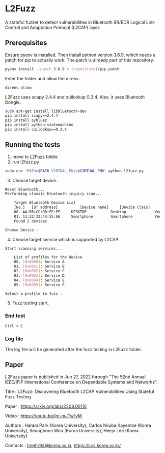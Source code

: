 # L2Fuzz

A stateful fuzzer to detect vulnerabilities in Bluetooth BR/EDR Logical Link Control and Adaptation Protocol (L2CAP) layer.

## Prerequisites

Ensure pyenv is installed. Then install python version 3.6.9, which needs a patch for pip to actually work. The patch is already part of this repository.

```bash
pyenv install --patch 3.6.9 < [repository]/pip.patch
```

Enter the folder and allow the direnv:

```bash
direnv allow
```

L2Fuzz uses scapy 2.4.4 and ouilookup 0.2.4. Also, it uses Bluetooth Dongle.

```bash
sudo apt-get install libbluetooth-dev
pip install scapy==2.4.4
pip install pybluez
pip install python-statemachine
pip install ouilookup==0.2.4
```

## Running the tests

1. move to L2Fuzz folder.
2. run l2fuzz.py .

```bash
sudo env "PATH=$PATH VIRTUAL_ENV=$VIRTUAL_ENV" python l2fuzz.py
```

3. Choose target device.

```bash
Reset Bluetooth...
Performing classic bluetooth inquiry scan...

	Target Bluetooth Device List
	[No.]	[BT address]		  [Device name]		[Device Class]	  	[OUI]
	00.	AA:BB:CC:DD:EE:FF	  DESKTOP       	Desktop   	      	Vendor A
	01.	11:22:33:44:55:66	  Smartphone    	Smartphone	      	Vendor B
	Found 2 devices

Choose Device :
```

4. Choose target service which is supported by L2CAP.

```bash
Start scanning services...

	List of profiles for the device
	00. [0x0000]: Service A
	01. [0x0001]: Service B
	02. [0x0002]: Service C
	03. [0x0003]: Service D
	04. [0x0004]: Service E
	05. [0x0005]: Service F

Select a profile to fuzz :
```

5. Fuzz testing start.

### End test

```bash
Ctrl + C
```

### Log file

The log file will be generated after the fuzz testing in L2Fuzz folder.

## Paper

L2Fuzz paper is published in Jun 27, 2022 through "The 52nd Annual IEEE/IFIP International Conference on Dependable Systems and Networks".

Title : L2Fuzz: Discovering Bluetooth L2CAP Vulnerabilities Using Stateful Fuzz Testing

Paper : https://arxiv.org/abs/2208.00110

Video : https://youtu.be/lrc-mJTw1yM

Authors : Haram Park (Korea University), Carlos Nkuba Kayembe (Korea University), Seunghoon Woo (Korea University), Heejo Lee (Korea University)

Contacts : freehr94@korea.ac.kr, https://ccs.korea.ac.kr/
